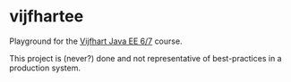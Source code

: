 # vijfhartee
Playground for the [Vijfhart Java EE 6/7](https://www.vijfhart.nl/opleidingen/java-ee-67/) course.

This project is (never?) done and not representative of best-practices in a production system.
